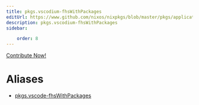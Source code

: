 ```yaml
---
title: pkgs.vscodium-fhsWithPackages
editUrl: https://www.github.com/nixos/nixpkgs/blob/master/pkgs/applications/editors/vscode/generic.nix#L31C25
description: pkgs.vscodium-fhsWithPackages
sidebar:

    order: 8
---
```


<a href="https://www.github.com/nixos/nixpkgs/blob/master/pkgs/applications/editors/vscode/generic.nix#L31C25">Contribute Now!</a>


# Aliases

- [pkgs.vscode-fhsWithPackages](./reference/pkgs/pkgs-vscode-fhsWithPackages)



